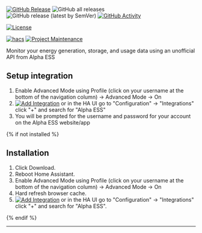[![GitHub Release][releases-shield]][releases]
![GitHub all releases][download-all]
![GitHub release (latest by SemVer)][download-latest]
[![GitHub Activity][commits-shield]][commits]

[![License][license-shield]][license]

[![hacs][hacsbadge]][hacs]
[![Project Maintenance][maintenance-shield]][user_profile]

Monitor your energy generation, storage, and usage data using an unofficial API from Alpha ESS

## Setup integration

1. Enable Advanced Mode using Profile (click on your username at the bottom of the navigation column) -> Advanced Mode -> On
2. [![Add Integration][add-integration-badge]][add-integration] or in the HA UI go to "Configuration" -> "Integrations" click "+" and search for "Alpha ESS"
3. You will be prompted for the username and password for your account on the Alpha ESS website/app

{% if not installed %}

## Installation

1. Click Download.
2. Reboot Home Assistant.
3. Enable Advanced Mode using Profile (click on your username at the bottom of the navigation column) -> Advanced Mode -> On
4. Hard refresh browser cache.
5. [![Add Integration][add-integration-badge]][add-integration] or in the HA UI go to "Configuration" -> "Integrations" click "+" and search for "Alpha ESS".

{% endif %}


<!---->

---

[commits-shield]: https://img.shields.io/github/commit-activity/y/CharlesGillanders/homeassistant-alphaESS.svg?style=for-the-badge
[commits]: https://github.com/CharlesGillanders/homeassistant-alphaESS/commits/main
[hacs]: https://github.com/custom-components/hacs
[hacsbadge]: https://img.shields.io/badge/HACS-Custom-orange.svg?style=for-the-badge
[discord]: https://discord.gg/Qa5fW2R
[discord-shield]: https://img.shields.io/discord/330944238910963714.svg?style=for-the-badge
[forum-shield]: https://img.shields.io/badge/community-forum-brightgreen.svg?style=for-the-badge
[forum]: https://community.home-assistant.io/
[license-shield]: https://img.shields.io/github/license/CharlesGillanders/homeassistant-alphaESS.svg?style=for-the-badge
[license]: LICENSE
[maintenance-shield]: https://img.shields.io/badge/maintainer-Charles%20Gillanders%20%40CharlesGillanders-blue.svg?style=for-the-badge
[releases-shield]: https://img.shields.io/github/release/CharlesGillanders/homeassistant-alphaESS.svg?style=for-the-badge
[releases]: https://github.com/CharlesGillanders/homeassistant-alphaESS/releases
[user_profile]: https://github.com/CharlesGillanders
[download-all]: https://img.shields.io/github/downloads/CharlesGillanders/homeassistant-alphaESS/total?style=for-the-badge
[download-latest]: https://img.shields.io/github/downloads/CharlesGillanders/homeassistant-alphaESS/latest/total?style=for-the-badge
[add-integration]: https://my.home-assistant.io/redirect/config_flow_start?domain=alphaess
[add-integration-badge]: https://my.home-assistant.io/badges/config_flow_start.svg
